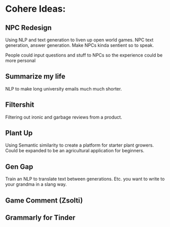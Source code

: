 # Cohere Ideas:

## NPC Redesign

Using NLP and text generation to liven up open world games. NPC text generation, answer generation. Make NPCs kinda sentient so to speak.

People could input questions and stuff to NPCs so the experience could be more personal


## Summarize my life

NLP to make long university emails much much shorter.

## Filtershit

Filtering out ironic and garbage reviews from a product.

## Plant Up

Using Semantic similarity to create a platform for starter plant growers. Could be expanded to be an agricultural application for beginners.

## Gen Gap

Train an NLP to translate text between generations. Etc. you want to write to your grandma in a slang way.

## Game Comment (Zsolti)

## Grammarly for Tinder